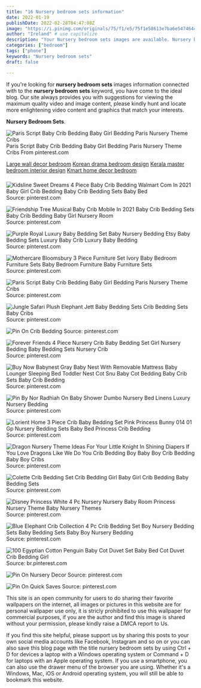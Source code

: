 ```yaml
---
title: "16 Nursery bedroom sets information"
date: 2022-01-19
publishDate: 2022-02-28T04:47:08Z
image: "https://i.pinimg.com/originals/75/f1/e5/75f1e58613e7ba6e547464416c55b68d.jpg"
author: "Ireland" # use capitalize
description: "Your Nursery bedroom sets images are available. Nursery bedroom sets are a topic that is being searched for and liked by netizens today. You can Find and Download the Nursery bedroom sets files here. Find and Download all royalty-free photos and vectors."
categories: ["bedroom"]
tags: ["phone"]
keywords: "Nursery bedroom sets"
draft: false

---
```


If you're looking for **nursery bedroom sets** images information connected with to the **nursery bedroom sets** keyword, you have come to the ideal  blog.  Our site always  provides you with  suggestions  for viewing  the maximum  quality video and image  content, please kindly hunt and locate more enlightening video content and graphics  that match your interests.

**Nursery Bedroom Sets**. 

![Paris Script Baby Crib Bedding Baby Girl Bedding Paris Nursery Theme Cribs](https://i.pinimg.com/originals/9b/10/2b/9b102b032f53d20316e6610082cd94f1.jpg "Paris Script Baby Crib Bedding Baby Girl Bedding Paris Nursery Theme Cribs")
Paris Script Baby Crib Bedding Baby Girl Bedding Paris Nursery Theme Cribs From pinterest.com

[Large wall decor bedroom](/large-wall-decor-bedroom/)
[Korean drama bedroom design](/korean-drama-bedroom-design/)
[Kerala master bedroom interior design](/kerala-master-bedroom-interior-design/)
[Kmart home decor bedroom](/kmart-home-decor-bedroom/)



### 

 


![Kidsline Sweet Dreams 4 Piece Baby Crib Bedding Walmart Com In 2021 Baby Girl Crib Bedding Baby Crib Bedding Sets Baby Bed](https://i.pinimg.com/originals/43/5f/d7/435fd7b81a3cda0ffda6b6d7327a3d0a.jpg "Kidsline Sweet Dreams 4 Piece Baby Crib Bedding Walmart Com In 2021 Baby Girl Crib Bedding Baby Crib Bedding Sets Baby Bed")
Source: pinterest.com

 

![Friendship Tree Musical Baby Crib Mobile In 2021 Baby Crib Bedding Sets Baby Crib Bedding Baby Girl Nursery Room](https://i.pinimg.com/originals/3a/58/c4/3a58c4b6bea745c50dcce39bb0e4842c.jpg "Friendship Tree Musical Baby Crib Mobile In 2021 Baby Crib Bedding Sets Baby Crib Bedding Baby Girl Nursery Room")
Source: pinterest.com

 

![Purple Royal Luxury Baby Bedding Set Baby Nursery Bedding Etsy Baby Bedding Sets Luxury Baby Crib Luxury Baby Bedding](https://i.pinimg.com/originals/d2/a4/1c/d2a41c422aafb408303707e9d4c72abc.jpg "Purple Royal Luxury Baby Bedding Set Baby Nursery Bedding Etsy Baby Bedding Sets Luxury Baby Crib Luxury Baby Bedding")
Source: pinterest.com

 

![Mothercare Bloomsbury 3 Piece Furniture Set Ivory Baby Bedroom Furniture Sets Baby Bedroom Furniture Baby Furniture Sets](https://i.pinimg.com/originals/68/8e/1c/688e1c54b3b37307e946bfc400c77691.jpg "Mothercare Bloomsbury 3 Piece Furniture Set Ivory Baby Bedroom Furniture Sets Baby Bedroom Furniture Baby Furniture Sets")
Source: pinterest.com

 

![Paris Script Baby Crib Bedding Baby Girl Bedding Paris Nursery Theme Cribs](https://i.pinimg.com/originals/9b/10/2b/9b102b032f53d20316e6610082cd94f1.jpg "Paris Script Baby Crib Bedding Baby Girl Bedding Paris Nursery Theme Cribs")
Source: pinterest.com

 

![Jungle Safari Plush Elephant Jett Baby Bedding Sets Crib Bedding Sets Baby Cribs](https://i.pinimg.com/originals/ec/14/38/ec1438244840afe3b4b414771c431b21.jpg "Jungle Safari Plush Elephant Jett Baby Bedding Sets Crib Bedding Sets Baby Cribs")
Source: pinterest.com

 

![Pin On Crib Bedding](https://i.pinimg.com/736x/34/de/b8/34deb800fd8831138fdaa0f9364340ed.jpg "Pin On Crib Bedding")
Source: pinterest.com

 

![Forever Friends 4 Piece Nursery Crib Baby Bedding Set Girl Nursery Bedding Baby Bedding Sets Nursery Crib](https://i.pinimg.com/originals/cb/07/09/cb0709fecde888d6f4da9bb0219a4ce8.jpg "Forever Friends 4 Piece Nursery Crib Baby Bedding Set Girl Nursery Bedding Baby Bedding Sets Nursery Crib")
Source: pinterest.com

 

![Buy Now Babynest Gray Baby Nest With Removable Mattress Baby Lounger Sleeping Bed Toddler Nest Cot Snu Baby Cot Bedding Baby Crib Sets Baby Crib Bedding](https://i.pinimg.com/736x/87/fc/ff/87fcff36057975b09b8097a7009c3b1c.jpg "Buy Now Babynest Gray Baby Nest With Removable Mattress Baby Lounger Sleeping Bed Toddler Nest Cot Snu Baby Cot Bedding Baby Crib Sets Baby Crib Bedding")
Source: pinterest.com

 

![Pin By Nor Radhiah On Baby Shower Dumbo Nursery Bed Linens Luxury Nursery Bedding](https://i.pinimg.com/736x/d2/93/c7/d293c7a8f6895c5bc0bffc1721fb1645.jpg "Pin By Nor Radhiah On Baby Shower Dumbo Nursery Bed Linens Luxury Nursery Bedding")
Source: pinterest.com

 

![Lorient Home 3 Piece Crib Baby Bedding Set Pink Princess Bunny 014 01 Gp Nursery Bedding Sets Baby Bed Princess Crib Bedding](https://i.pinimg.com/474x/44/5a/5e/445a5e50770c63fcd53f2308aba80e0f.jpg "Lorient Home 3 Piece Crib Baby Bedding Set Pink Princess Bunny 014 01 Gp Nursery Bedding Sets Baby Bed Princess Crib Bedding")
Source: pinterest.com

 

![Dragon Nursery Theme Ideas For Your Little Knight In Shining Diapers If You Love Dragons Like We Do You Crib Bedding Boy Baby Boy Crib Bedding Baby Boy Cribs](https://i.pinimg.com/originals/e8/ae/38/e8ae38430a7a188de39048c6d9bcba80.jpg "Dragon Nursery Theme Ideas For Your Little Knight In Shining Diapers If You Love Dragons Like We Do You Crib Bedding Boy Baby Boy Crib Bedding Baby Boy Cribs")
Source: pinterest.com

 

![Colette Crib Bedding Set Crib Bedding Girl Baby Girl Crib Bedding Baby Bedding Sets](https://i.pinimg.com/originals/6b/ef/d7/6befd7d30ad5161d836f8c24e5f45baf.jpg "Colette Crib Bedding Set Crib Bedding Girl Baby Girl Crib Bedding Baby Bedding Sets")
Source: pinterest.com

 

![Disney Princess White 4 Pc Nursery Nursery Baby Room Princess Nursery Theme Baby Nursery Themes](https://i.pinimg.com/originals/3e/cc/5a/3ecc5a4da0321456a1c91c3d44489858.jpg "Disney Princess White 4 Pc Nursery Nursery Baby Room Princess Nursery Theme Baby Nursery Themes")
Source: pinterest.com

 

![Blue Elephant Crib Collection 4 Pc Crib Bedding Set Boy Nursery Bedding Sets Baby Bedding Sets Baby Boy Nursery Bedding](https://i.pinimg.com/736x/5b/36/31/5b3631ad0b6bca90521da64102043ad7--baby-boy-bedding-crib-bedding-sets.jpg "Blue Elephant Crib Collection 4 Pc Crib Bedding Set Boy Nursery Bedding Sets Baby Bedding Sets Baby Boy Nursery Bedding")
Source: pinterest.com

 

![100 Egyptian Cotton Penguin Baby Cot Duvet Set Baby Bed Cot Duvet Crib Bedding Girl](https://i.pinimg.com/originals/3d/5c/52/3d5c52febbb04d7700440185102a4fe1.jpg "100 Egyptian Cotton Penguin Baby Cot Duvet Set Baby Bed Cot Duvet Crib Bedding Girl")
Source: br.pinterest.com

 

![Pin On Nursery Decor](https://i.pinimg.com/originals/ff/bc/db/ffbcdb7e06bf0a9b73b8bb756c0fe957.jpg "Pin On Nursery Decor")
Source: pinterest.com

 

![Pin On Quick Saves](https://i.pinimg.com/originals/75/f1/e5/75f1e58613e7ba6e547464416c55b68d.jpg "Pin On Quick Saves")
Source: pinterest.com

 

This site is an open community for users to do sharing their favorite wallpapers on the internet, all images or pictures in this website are for personal wallpaper use only, it is stricly prohibited to use this wallpaper for commercial purposes, if you are the author and find this image is shared without your permission, please kindly raise a DMCA report to Us.

If you find this site helpful, please support us by sharing this posts to your own social media accounts like Facebook, Instagram and so on or you can also save this blog page with the title nursery bedroom sets by using Ctrl + D for devices a laptop with a Windows operating system or Command + D for laptops with an Apple operating system. If you use a smartphone, you can also use the drawer menu of the browser you are using. Whether it's a Windows, Mac, iOS or Android operating system, you will still be able to bookmark this website.
